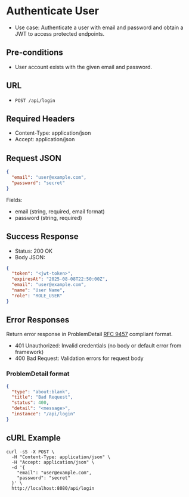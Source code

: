 # Authenticate User

- Use case: Authenticate a user with email and password and obtain a JWT to access protected endpoints.

## Pre-conditions
- User account exists with the given email and password.

## URL
- `POST /api/login`

## Required Headers
- Content-Type: application/json
- Accept: application/json

## Request JSON
```json
{
  "email": "user@example.com",
  "password": "secret"
}
```

Fields:
- email (string, required, email format)
- password (string, required)

## Success Response
- Status: 200 OK
- Body JSON:
```json
{
  "token": "<jwt-token>",
  "expiresAt": "2025-08-08T22:50:00Z",
  "email": "user@example.com",
  "name": "User Name",
  "role": "ROLE_USER"
}
```

## Error Responses
Return error response in ProblemDetail [RFC 9457](https://datatracker.ietf.org/doc/html/rfc9457) compliant format.

- 401 Unauthorized: Invalid credentials (no body or default error from framework)
- 400 Bad Request: Validation errors for request body

### ProblemDetail format
```json
{
  "type": "about:blank",
  "title": "Bad Request",
  "status": 400,
  "detail": "<message>",
  "instance": "/api/login"
}
```

## cURL Example
```shell
curl -sS -X POST \
  -H "Content-Type: application/json" \
  -H "Accept: application/json" \
  -d '{
    "email": "user@example.com",
    "password": "secret"
  }' \
  http://localhost:8080/api/login
```
